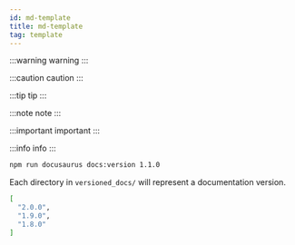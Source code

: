 ```yaml
---
id: md-template
title: md-template
tag: template
---
```

:::warning
warning
:::

:::caution
caution
:::

:::tip
tip
:::

:::note
note
:::

:::important
important
:::

:::info
info
:::

```bash 
npm run docusaurus docs:version 1.1.0
```

Each directory in `versioned_docs/` will represent a documentation version.


```bash title="config" diff {2,4}
[
  "2.0.0",
  "1.9.0",
  "1.8.0"
]
```